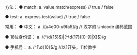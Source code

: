 方法：
  ● match:
      a. value.match(express)    // true / false

  ● test:
      a. express.test(value)    // true / false


常用：
  ● 中文：
      a. /[u4e00-u9fa5]/g    // 汉字的 Unicode 编码范围

  ● 18位身份证：
      a. /(^\d{15}$)|(^\d{17}([0-9]|X)$)/g

  ● 手机号：
      a. /^1\d{10}$/g    //以1开头，11位数字
